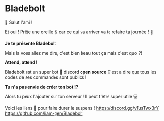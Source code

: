 # Bladebolt

🤚 Salut l'ami !

Et oui ! Prête une oreille 👂 car ce qui va arriver va te refaire ta journée ! 🤯

__Je te présente **Bladebolt**__

Mais la vous allez me dire, c'est bien beau tout ça mais c'est quoi ?! 

**Attend, attend !**

Bladebolt est un super bot 🤖 discord **open source**
C'est a dire que tous les codes de ses commandes sont publics ! 

__Tu n'a pas envie de créer ton bot !?__

Alors tu peux l'ajouter sur ton serveur ! Il peut t'être super utile 💻 

Voici les liens 🔗 pour faire durer le suspens ! 
https://discord.gg/vTusTwx3rY
https://github.com/liam-gen/Bladebolt

